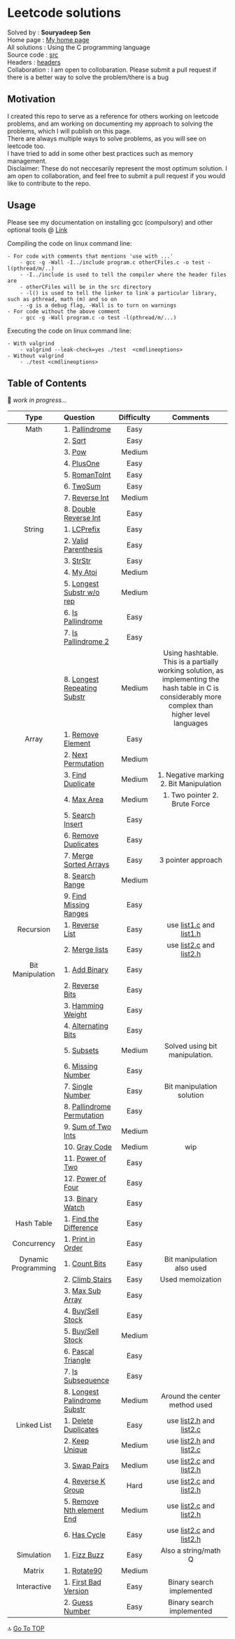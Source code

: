 # Leetcode solutions <a name="TOP"></a>

Solved by     : **Souryadeep Sen**  
Home page     : [My home page](https://github.com/Souryadeep)  
All solutions : Using the C programming language  
Source code   : [src](https://github.com/Souryadeep/Leetcode/tree/master/src)  
Headers       : [headers](https://github.com/Souryadeep/Leetcode/tree/master/include)  
Collaboration : I am open to collobaration. Please submit a pull request if there is a better way to solve the problem/there is a bug

## Motivation  

I created this repo to serve as a reference for others working on leetcode problems, and am working on documenting my approach to solving the problems, which I will publish on this page.  
There are always multiple ways to solve problems, as you will see on leetcode too.  
I have tried to add in some other best practices such as memory management.  
Disclaimer: These do not neccesarily represent the most optimum solution. I am open to collaboration, and feel free to submit a pull request if you would like to contribute to the repo.


## Usage  

Please see my documentation on installing gcc (compulsory) and other optional tools @ [Link](https://github.com/Souryadeep/k-r-exercise-solutions)  

Compiling the code on linux command line:  

	- For code with comments that mentions 'use with ...'
		- gcc -g -Wall -I../include program.c otherCFiles.c -o test -l(pthread/m/..)   
		- -I../include is used to tell the compiler where the header files are  
		- otherCFiles will be in the src directory    
		- -l() is used to tell the linker to link a particular library, such as pthread, math (m) and so on  
		- -g is a debug flag, -Wall is to turn on warnings  
	- For code without the above comment
		- gcc -g -Wall program.c -o test -l(pthread/m/...)  

Executing the code on linux command line:  

	- With valgrind  
		- valgrind --leak-check=yes ./test  <cmdlineoptions>  
	- Without valgrind  
		- ./test <cmdlineoptions>



## Table of Contents

👷 *work in progress...*  



| Type     |    Question                                                                |  Difficulty | Comments 		|
|:--------:|:-------------------------------------------------------------------------- |:-----------:|:-----------------------:|
| Math     |1. [Pallindrome](https://leetcode.com/problems/palindrome-number/)          |Easy         |          		|
|          |2. [Sqrt](https://leetcode.com/problems/sqrtx/)                             |Easy         |          		|
|          |3. [Pow](https://leetcode.com/problems/powx-n/)                             |Medium       |		 		|
|          |4. [PlusOne](https://leetcode.com/problems/plus-one/)                       |Easy         |		 		|
|          |5. [RomanToInt](https://leetcode.com/problems/roman-to-integer/)            |Easy         |		 		|
|          |6. [TwoSum](https://leetcode.com/problems/two-sum)                          |Easy         |		 		|
|          |7. [Reverse Int](https://leetcode.com/problems/reverse-integer/)            |Medium       |                         |
|          |8. [Double Reverse Int](https://leetcode.com/problems/a-number-after-a-double-reversal/)|Easy|                      |
| String   |1. [LCPrefix](https://leetcode.com/problems/longest-common-prefix/)         |Easy         |	 		       | 
|          |2. [Valid Parenthesis](https://leetcode.com/problems/valid-parentheses/)    |Easy         |		 		|
|          |3. [StrStr](https://leetcode.com/problems/implement-strstr/)                |Easy         |                         |
|          |4. [My Atoi](https://leetcode.com/problems/string-to-integer-atoi/)         |Medium       |                         |
|          |5. [Longest Substr w/o rep](https://leetcode.com/problems/longest-substring-without-repeating-characters/)|Medium|  |
|          |6. [Is Pallindrome](https://leetcode.com/problems/valid-palindrome/)        |Easy         |                         |
|          |7. [Is Pallindrome 2](https://leetcode.com/problems/valid-palindrome-ii/)   |Easy         |                         |
|          |8. [Longest Repeating Substr](https://leetcode.com/problems/longest-repeating-substring/)|Medium|Using hashtable. This is a partially working solution, as implementing the hash table in C is considerably more complex than higher level languages |
| Array    |1. [Remove Element](https://leetcode.com/problems/remove-element/)		|Easy	      |		 		|
|          |2. [Next Permutation](https://leetcode.com/problems/next-permutation/)      |Medium       |		 	      	|
|          |3. [Find Duplicate](https://leetcode.com/problems/find-the-duplicate-number/)|Medium      |1. Negative marking 2. Bit Manipulation|
|          |4. [Max Area](https://leetcode.com/problems/container-with-most-water/)     |Medium       |1. Two pointer 2. Brute Force  |
|          |5. [Search Insert](https://leetcode.com/problems/search-insert-position/)   |Easy         |                         |
|          |6. [Remove Duplicates](https://leetcode.com/problems/remove-duplicates-from-sorted-array/)|Easy|                    |
|          |7. [Merge Sorted Arrays](https://leetcode.com/problems/merge-sorted-array/) |Easy         |3 pointer approach       |
|          |8. [Search Range](https://leetcode.com/problems/find-first-and-last-position-of-element-in-sorted-array/)|Medium|   |
|          |9. [Find Missing Ranges](https://leetcode.com/problems/missing-ranges/)     |Easy         |				|
| Recursion|1. [Reverse List](https://leetcode.com/problems/reverse-linked-list/)       |Easy         |use [list1.c](https://github.com/Souryadeep/Leetcode/blob/master/src/list1.c) and [list1.h](https://github.com/Souryadeep/Leetcode/blob/master/include/list1.h)	|
|          |2. [Merge lists](https://leetcode.com/problems/merge-two-sorted-lists/)     |Easy         |use [list2.c](https://github.com/Souryadeep/Leetcode/blob/master/src/list2.c) and [list2.h](https://github.com/Souryadeep/Leetcode/blob/master/include/list2.h)|
| Bit Manipulation|1. [Add Binary](https://leetcode.com/problems/add-binary/)           |Easy         |                         |
|          |2. [Reverse Bits](https://leetcode.com/problems/reverse-bits/)              |Easy         |                         |
|          |3. [Hamming Weight](https://leetcode.com/problems/number-of-1-bits/)        |Easy         |                         |
|          |4. [Alternating Bits](https://leetcode.com/problems/binary-number-with-alternating-bits/)|Easy    |                 |
|          |5. [Subsets](https://leetcode.com/problems/subsets/)                        |Medium       |Solved using bit manipulation. |
|          |6. [Missing Number](https://leetcode.com/problems/missing-number/)          |Easy         |                         |
|          |7. [Single Number](https://leetcode.com/problems/single-number/)            |Easy         |Bit manipulation solution|
|          |8. [Pallindrome Permutation](https://leetcode.com/problems/palindrome-permutation/)|Easy  |                         |
|          |9. [Sum of Two Ints](https://leetcode.com/problems/sum-of-two-integers/)    |Medium       |                         |
|          |10. [Gray Code](https://leetcode.com/problems/gray-code/)                   |Medium       |wip                      |
|          |11. [Power of Two](https://leetcode.com/problems/power-of-two/submissions/) |Easy         |                         |
|          |12. [Power of Four](https://leetcode.com/problems/power-of-four/)           |Easy         |                         |
|          |13. [Binary Watch](https://leetcode.com/problems/binary-watch/)             |Easy         |                         |
| Hash Table|1. [Find the Difference](https://leetcode.com/problems/find-the-difference/)|Easy	      |                         |
|Concurrency|1. [Print in Order](https://leetcode.com/problems/print-in-order/)         |Easy	      |                         |
|Dynamic Programming|1. [Count Bits](https://leetcode.com/problems/counting-bits/)       |Easy         |Bit manipulation also used| 
|          |2. [Climb Stairs](https://leetcode.com/problems/climbing-stairs/)           |Easy         |Used memoization         |
|          |3. [Max Sub Array](https://leetcode.com/problems/maximum-subarray/)         |Easy         |                         |
|          |4. [Buy/Sell Stock](https://leetcode.com/problems/best-time-to-buy-and-sell-stock/)|Easy  |                         |
|          |5. [Buy/Sell Stock](https://leetcode.com/problems/best-time-to-buy-and-sell-stock-ii/)|Medium|                      |
|          |6. [Pascal Triangle](https://leetcode.com/problems/pascals-triangle/)       |Easy         |                         |
|          |7. [Is Subsequence](https://leetcode.com/problems/is-subsequence/)          |Easy         |                         |
|          |8. [Longest Palindrome Substr](https://leetcode.com/problems/longest-palindromic-substring/)|Medium|Around the center method used|
| Linked List|1. [Delete Duplicates](https://leetcode.com/problems/remove-duplicates-from-sorted-list/)|Easy   |use [list2.h](https://github.com/Souryadeep/Leetcode/blob/master/include/list2.h) and [list2.c](https://github.com/Souryadeep/Leetcode/blob/master/src/list2.c)                 |
|           |2. [Keep Unique](https://leetcode.com/problems/remove-duplicates-from-sorted-list-ii/)|Medium|use [list2.h](https://github.com/Souryadeep/Leetcode/blob/master/include/list2.h) and [list2.c](https://github.com/Souryadeep/Leetcode/blob/master/src/list2.c)                    |
|           |3. [Swap Pairs](https://leetcode.com/problems/swap-nodes-in-pairs/)        |Medium       |use [list2.c](https://github.com/Souryadeep/Leetcode/blob/master/src/list2.c) and [list2.h](https://github.com/Souryadeep/Leetcode/blob/master/include/list2.h)|
|           |4. [Reverse K Group](https://leetcode.com/problems/reverse-nodes-in-k-group/)|Hard       |use [list2.c](https://github.com/Souryadeep/Leetcode/blob/master/src/list2.c) and [list2.h](https://github.com/Souryadeep/Leetcode/blob/master/include/list2.h)|
|           |5. [Remove Nth element End](https://leetcode.com/problems/remove-nth-node-from-end-of-list/)|Medium|use [list2.c](https://github.com/Souryadeep/Leetcode/blob/master/src/list2.c) and [list2.h](https://github.com/Souryadeep/Leetcode/blob/master/include/list2.h)              |
|           |6. [Has Cycle](https://leetcode.com/problems/linked-list-cycle/)           |Easy         |use [list2.c](https://github.com/Souryadeep/Leetcode/blob/master/src/list2.c) and [list2.h](https://github.com/Souryadeep/Leetcode/blob/master/include/list2.h)|
| Simulation|1. [Fizz Buzz](https://leetcode.com/problems/fizz-buzz/)                   |Easy         |Also a string/math Q     |
| Matrix    |1. [Rotate90](https://leetcode.com/problems/rotate-image/)                 |Medium       |                         |
| Interactive|1. [First Bad Version](https://leetcode.com/problems/first-bad-version/)  |Easy         |Binary search implemented|
|           |2. [Guess Number](https://leetcode.com/problems/guess-number-higher-or-lower/)|Easy      |Binary search implemented|

:top: [Go To TOP](#TOP)
